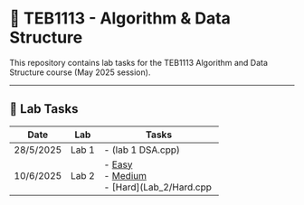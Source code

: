 # 📘 TEB1113 - Algorithm & Data Structure

This repository contains lab tasks for the TEB1113 Algorithm and Data Structure course (May 2025 session).

---

## 📅 Lab Tasks

| Date       | Lab   | Tasks                                                                 |
|------------|--------|-----------------------------------------------------------------------|
| 28/5/2025  | Lab 1 | - (lab 1 DSA.cpp) |
| 10/6/2025  | Lab 2 | - [Easy](lab_2/easy/Rotating_Matrix.cpp)<br> - [Medium](Lab_2/medium.cpp)<br> - [Hard](Lab_2/Hard.cpp |

